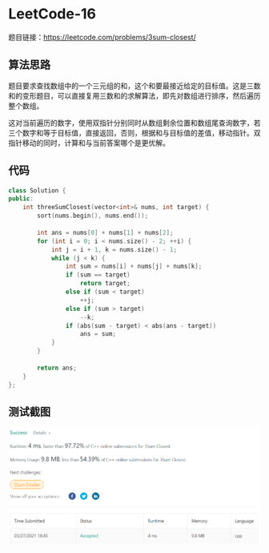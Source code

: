 # LeetCode-16

题目链接：https://leetcode.com/problems/3sum-closest/

## 算法思路

题目要求查找数组中的一个三元组的和，这个和要最接近给定的目标值。这是三数和的变形题目，可以直接复用三数和的求解算法，即先对数组进行排序，然后遍历整个数组。

这对当前遍历的数字，使用双指针分别同时从数组剩余位置和数组尾查询数字，若三个数字和等于目标值，直接返回，否则，根据和与目标值的差值，移动指针。双指针移动的同时，计算和与当前答案哪个是更优解。

## 代码

```cpp
class Solution {
public:
    int threeSumClosest(vector<int>& nums, int target) {
        sort(nums.begin(), nums.end());
        
        int ans = nums[0] + nums[1] + nums[2];
        for (int i = 0; i < nums.size() - 2; ++i) {
            int j = i + 1, k = nums.size() - 1;
            while (j < k) {
                int sum = nums[i] + nums[j] + nums[k];
                if (sum == target)
                    return target;
                else if (sum < target)
                    ++j;
                else if (sum > target)
                    --k;
                if (abs(sum - target) < abs(ans - target))
                    ans = sum;
            }
        }
        
        return ans;
    }
};
```

## 测试截图

![img](./accept.png)

